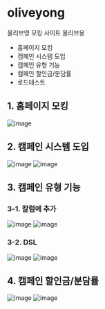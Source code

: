 # oliveyong
올리브영 모킹 사이트 올리브용
- 홈페이지 모킹
- 캠페인 시스템 도입
- 캠페인 유형 기능
- 캠페인 할인금/분담률
- 로드테스트

## 1. 홈페이지 모킹
![image](https://github.com/user-attachments/assets/aaa3d026-3c0e-4762-b3c2-a10d75cdc0b2)

## 2. 캠페인 시스템 도입
![image](https://github.com/user-attachments/assets/db3c933e-5fc0-4bd2-9890-f1ecac24a465)
![image](https://github.com/user-attachments/assets/11d6f8cf-57a9-4e92-abc7-2d4f5469592d)

## 3. 캠페인 유형 기능
### 3-1. 칼럼에 추가
![image](https://github.com/user-attachments/assets/a0ebd99b-3cbe-4523-8e47-458739fefa32)
![image](https://github.com/user-attachments/assets/0f3d492a-ede1-45d8-a44a-e54e54db83be)

### 3-2. DSL
![image](https://github.com/user-attachments/assets/9b8121ff-01a8-4017-8140-af93cc0b403f)
![image](https://github.com/user-attachments/assets/4b623f3f-9abe-4a50-9905-3dce358af889)

## 4. 캠페인 할인금/분담률
![image](https://github.com/user-attachments/assets/4fbc1d3b-4a06-480b-ab66-f87b4b63cc4d)
![image](https://github.com/user-attachments/assets/578ed314-ae00-4c77-ac43-f25819aa4beb)
